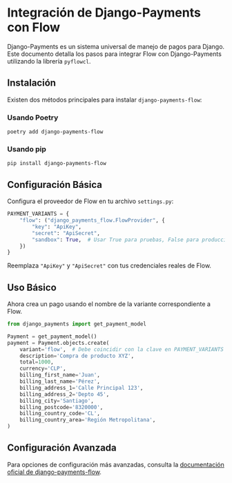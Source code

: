 # Integración de Django-Payments con Flow

Django-Payments es un sistema universal de manejo de pagos para Django. Este documento detalla los pasos para integrar Flow con Django-Payments utilizando la librería `pyflowcl`.

## Instalación

Existen dos métodos principales para instalar `django-payments-flow`:

### Usando Poetry

```shell
poetry add django-payments-flow
```

### Usando pip

```shell
pip install django-payments-flow
```

## Configuración Básica

Configura el proveedor de Flow en tu archivo `settings.py`:

```python
PAYMENT_VARIANTS = {
    "flow": ("django_payments_flow.FlowProvider", {
        "key": "ApiKey",
        "secret": "ApiSecret",
        "sandbox": True,  # Usar True para pruebas, False para producción
    })
}
```

Reemplaza `"ApiKey"` y `"ApiSecret"` con tus credenciales reales de Flow.

## Uso Básico

Ahora crea un pago usando el nombre de la variante correspondiente a Flow.

```python
from django_payments import get_payment_model

Payment = get_payment_model()
payment = Payment.objects.create(
    variant='flow',  # Debe coincidir con la clave en PAYMENT_VARIANTS
    description='Compra de producto XYZ',
    total=1000,
    currency='CLP',
    billing_first_name='Juan',
    billing_last_name='Pérez',
    billing_address_1='Calle Principal 123',
    billing_address_2='Depto 45',
    billing_city='Santiago',
    billing_postcode='8320000',
    billing_country_code='CL',
    billing_country_area='Región Metropolitana',
)
```

## Configuración Avanzada

Para opciones de configuración más avanzadas, consulta la [documentación oficial de django-payments-flow](https://mariofix.github.io/django-payments-flow/uso/#variables-de-configuracion).
